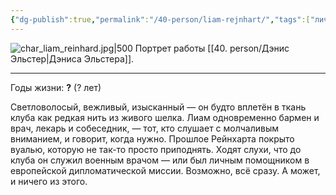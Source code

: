 ```yaml
---
{"dg-publish":true,"permalink":"/40-person/liam-rejnhart/","tags":["личность/клуб"]}
---
```


![char_liam_reinhard.jpg|500](/img/user/90.%20files/char_liam_reinhard.jpg)
Портрет работы [[40. person/Дэнис Эльстер\|Дэниса Эльстера]].
***
Годы жизни: **?** (? лет)

Светловолосый, вежливый, изысканный — он будто вплетён в ткань клуба как редкая нить из живого шелка. Лиам одновременно бармен и врач, лекарь и собеседник, — тот, кто слушает с молчаливым вниманием, и говорит, когда нужно. 
Прошлое Рейнхарта покрыто вуалью, которую не так-то просто приподнять. Ходят слухи, что до клуба он служил военным врачом — или был личным помощником в европейской дипломатической миссии. Возможно, всё сразу. А может, и ничего из этого.